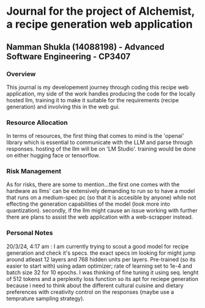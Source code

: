 # Journal for the project of Alchemist, a recipe generation web application #

## Namman Shukla (14088198) - Advanced Software Engineering - CP3407
### Overview 
This journal is my developement journey through coding this recipe web application, my side of the work handles producing the code for the locally hosted llm, training it to make it suitable for the requirements (recipe generation) and involving this in the web gui. 

### Resource Allocation
In terms of resources, the first thing that comes to mind is the 'openai' library which is essential to communicate with the LLM and parse through responses.
hosting of the llm will be on 'LM Studio'. training would be done on either hugging face or tensorflow. 

### Risk Management
As for risks, there are some to mention...the first one comes with the hardware as llms' can be extensively demanding to run so to have a model that runs on a medium-spec pc (so that it is accesible by anyone) while not effecting the generation capabilities of the model (look more into quantization). 
secondly, if the llm might cause an issue working with further there are plans to assist the web application with a web-scrapper instead.

### Personal Notes
20/3/24, 4:17 am : I am currently trying to scout a good model for recipe generation and check it's specs. the exact specs im looking for might jump around atleast 12 layers and 768 hidden units per layers. Pre-trained (so its easier to start with) using adam optimizer; rate of learning set to 1e-4 and batch size 32 for 10 epochs. I was thinking of fine tuning it using seq. lenght of 512 tokens and a perplexity loss function so its apt for reciepe generation because i need to think about the different cultural cuisine and dietary preferences with creativity control on the responses (maybe use a temprature sampling strategy).




